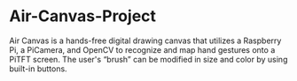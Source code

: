 # Air-Canvas-Project
Air Canvas is a hands-free digital drawing canvas that utilizes a Raspberry Pi, a PiCamera, and OpenCV to recognize and map hand gestures onto a PiTFT screen. The user's “brush” can be modified in size and color by using built-in buttons.
